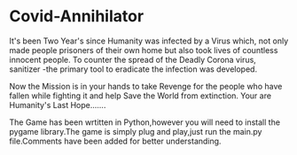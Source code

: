 # Covid-Annihilator

It's been Two Year's since Humanity was infected by a Virus which, not only made people prisoners of their own home but also took lives of countless innocent people.
To counter the spread of the Deadly Corona virus, sanitizer -the primary tool to eradicate the infection was developed.


Now the Mission is in your hands to take Revenge for the people who have fallen while fighting it and help Save the World from extinction.
Your are Humanity's Last Hope.......




The Game has been wrtitten in Python,however you will need to install the pygame library.The game is simply plug and play,just run the main.py file.Comments have been added for better understanding.
